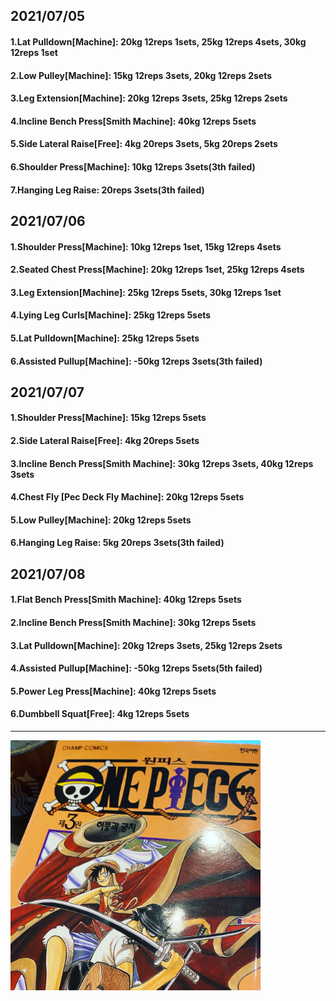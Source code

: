 ## 2021/07/05
#### 1.Lat Pulldown\[Machine\]: 20kg 12reps 1sets, 25kg 12reps 4sets, 30kg 12reps 1set  
#### 2.Low Pulley\[Machine\]: 15kg 12reps 3sets, 20kg 12reps 2sets 
#### 3.Leg Extension\[Machine\]: 20kg 12reps 3sets, 25kg 12reps 2sets 
#### 4.Incline Bench Press\[Smith Machine\]: 40kg 12reps 5sets  
#### 5.Side Lateral Raise\[Free\]: 4kg 20reps 3sets, 5kg 20reps 2sets 
#### 6.Shoulder Press\[Machine\]: 10kg 12reps 3sets(3th failed)
#### 7.Hanging Leg Raise: 20reps 3sets(3th failed)

## 2021/07/06
#### 1.Shoulder Press\[Machine\]: 10kg 12reps 1set, 15kg 12reps 4sets
#### 2.Seated Chest Press\[Machine\]: 20kg 12reps 1set, 25kg 12reps 4sets
#### 3.Leg Extension\[Machine\]: 25kg 12reps 5sets, 30kg 12reps 1set 
#### 4.Lying Leg Curls\[Machine\]: 25kg 12reps 5sets
#### 5.Lat Pulldown\[Machine\]: 25kg 12reps 5sets
#### 6.Assisted Pullup\[Machine\]: -50kg 12reps 3sets(3th failed)

## 2021/07/07
#### 1.Shoulder Press\[Machine\]: 15kg 12reps 5sets
#### 2.Side Lateral Raise\[Free\]: 4kg 20reps 5sets
#### 3.Incline Bench Press\[Smith Machine\]: 30kg 12reps 3sets, 40kg 12reps 3sets
#### 4.Chest Fly \[Pec Deck Fly Machine\]: 20kg 12reps 5sets 
#### 5.Low Pulley\[Machine\]: 20kg 12reps 5sets 
#### 6.Hanging Leg Raise: 5kg 20reps 3sets(3th failed)


## 2021/07/08
#### 1.Flat Bench Press\[Smith Machine\]: 40kg 12reps 5sets
#### 2.Incline Bench Press\[Smith Machine\]: 30kg 12reps 5sets
#### 3.Lat Pulldown\[Machine\]: 20kg 12reps 3sets, 25kg 12reps 2sets  
#### 4.Assisted Pullup\[Machine\]: -50kg 12reps 5sets(5th failed)
#### 5.Power Leg Press\[Machine\]: 40kg 12reps 5sets
#### 6.Dumbbell Squat\[Free\]: 4kg 12reps 5sets

---
<img src='./_resources/__003.jpg' width='400px' />
